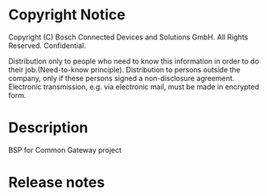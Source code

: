 # Copyright Notice
Copyright (C) Bosch Connected Devices and Solutions GmbH. All Rights Reserved. Confidential.

Distribution only to people who need to know this information in order to do their job.(Need-to-know principle). 
Distribution to persons outside the company, only if these persons signed a non-disclosure agreement. 
Electronic transmission, e.g. via electronic mail, must be made in encrypted form.

# Description
BSP for Common Gateway project

# Release notes

